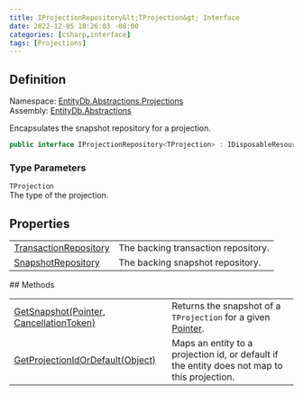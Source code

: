 ```yaml
---
title: IProjectionRepository&lt;TProjection&gt; Interface
date: 2022-12-05 18:26:03 -08:00
categories: [csharp,interface]
tags: [Projections]
---
```


## Definition
Namespace: <a href='/posts/csharp.namespace.entitydb.abstractions.projections/'>EntityDb.Abstractions.Projections</a><br />
Assembly: <a href='/posts/csharp.assembly.entitydb.abstractions/'>EntityDb.Abstractions</a><br />

Encapsulates the snapshot repository for a projection.

```cs
public interface IProjectionRepository<TProjection> : IDisposableResource, IDisposable, IAsyncDisposable
```
### Type Parameters
`TProjection`<br />The type of the projection.
## Properties
<table><tr><td><!--/posts/csharp.notimplemented.entitydb.abstractions.projections.iprojectionrepository-1.transactionrepository/--><a href='#'>TransactionRepository</a></td><td>
The backing transaction repository.
</td></tr><tr><td><!--/posts/csharp.notimplemented.entitydb.abstractions.projections.iprojectionrepository-1.snapshotrepository/--><a href='#'>SnapshotRepository</a></td><td>
The backing snapshot repository.
</td></tr></table>
## Methods
<table><tr><td><!--/posts/csharp.notimplemented.entitydb.abstractions.projections.iprojectionrepository-1.getsnapshot/--><a href='#'>GetSnapshot(Pointer, CancellationToken)</a></td><td>
Returns the snapshot of a <code class='language-plaintext highlighter-rouge'>TProjection</code> for a given <a href='/posts/csharp.struct.entitydb.abstractions.valueobjects.pointer/'>Pointer</a>.
</td></tr><tr><td><!--/posts/csharp.notimplemented.entitydb.abstractions.projections.iprojectionrepository-1.getprojectionidordefault/--><a href='#'>GetProjectionIdOrDefault(Object)</a></td><td>
Maps an entity to a projection id, or default if the entity does not map to this projection.
</td></tr></table>
